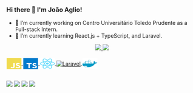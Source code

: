 ### Hi there 👋 I'm João Aglio!

- 🔭 I’m currently working on Centro Universitário Toledo Prudente as a Full-stack Intern.
- 🌱 I’m currently learning React.js + TypeScript, and Laravel.

<div align="center">
  <a href="https://github.com/aglitus">
  <img height="180em" src="https://github-readme-stats.vercel.app/api?username=aglitus&show_icons=true&theme=dracula&include_all_commits=true&count_private=true"/>
  <img height="180em" src="https://github-readme-stats.vercel.app/api/top-langs/?username=aglitus&layout=compact&langs_count=7&theme=dracula"/>
</div>
<div style="display: inline_block"><br>
  <img align="center" alt="Js" height="30" width="40" src="https://raw.githubusercontent.com/devicons/devicon/master/icons/javascript/javascript-plain.svg">
    <img align="center" alt="Ts" height="30" width="40" src="https://raw.githubusercontent.com/devicons/devicon/master/icons/typescript/typescript-original.svg">
      <img align="center" alt="React" height="30" width="40" src="https://raw.githubusercontent.com/devicons/devicon/master/icons/react/react-original.svg">
  <img align="center" alt="Laravel" height="30" width="29" src="https://upload.wikimedia.org/wikipedia/commons/thumb/9/9a/Laravel.svg/1969px-Laravel.svg.png">
        <img align="center" alt="Docker" height="30" width="40" src="https://raw.githubusercontent.com/devicons/devicon/master/icons/docker/docker-plain.svg">



</div>
  
  ##
 
<div> 
  <a href="https://www.youtube.com/aglitus" target="_blank"><img src="https://img.shields.io/badge/YouTube-FF0000?style=for-the-badge&logo=youtube&logoColor=white" target="_blank"></a>
  <a href="https://instagram.com/joaoaglio" target="_blank"><img src="https://img.shields.io/badge/-Instagram-%23E4405F?style=for-the-badge&logo=instagram&logoColor=white" target="_blank"></a>
 	<a href="https://www.twitch.tv/aglitus" target="_blank"><img src="https://img.shields.io/badge/Twitch-9146FF?style=for-the-badge&logo=twitch&logoColor=white" target="_blank"></a>
  <a href="https://www.linkedin.com/in/joaoaglio/" target="_blank"><img src="https://img.shields.io/badge/-LinkedIn-%230077B5?style=for-the-badge&logo=linkedin&logoColor=white" target="_blank"></a> 
 
</div>
